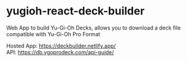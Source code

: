 # yugioh-react-deck-builder
Web App to build Yu-Gi-Oh Decks, allows you to download a deck file compatible with Yu-Gi-Oh Pro Format

Hosted App: https://deckbuilder.netlify.app/  
API: https://db.ygoprodeck.com/api-guide/



